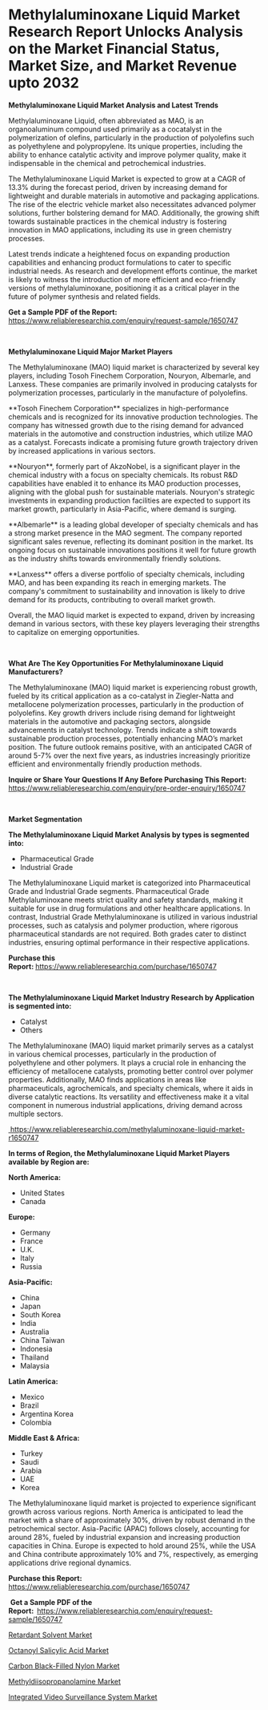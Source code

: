 <p><h1>Methylaluminoxane Liquid Market Research Report Unlocks Analysis on the Market Financial Status, Market Size, and Market Revenue upto 2032</h1></p><p><strong>Methylaluminoxane Liquid Market Analysis and Latest Trends</strong></p>
<p><p>Methylaluminoxane Liquid, often abbreviated as MAO, is an organoaluminum compound used primarily as a cocatalyst in the polymerization of olefins, particularly in the production of polyolefins such as polyethylene and polypropylene. Its unique properties, including the ability to enhance catalytic activity and improve polymer quality, make it indispensable in the chemical and petrochemical industries.</p><p>The Methylaluminoxane Liquid Market is expected to grow at a CAGR of 13.3% during the forecast period, driven by increasing demand for lightweight and durable materials in automotive and packaging applications. The rise of the electric vehicle market also necessitates advanced polymer solutions, further bolstering demand for MAO. Additionally, the growing shift towards sustainable practices in the chemical industry is fostering innovation in MAO applications, including its use in green chemistry processes.</p><p>Latest trends indicate a heightened focus on expanding production capabilities and enhancing product formulations to cater to specific industrial needs. As research and development efforts continue, the market is likely to witness the introduction of more efficient and eco-friendly versions of methylaluminoxane, positioning it as a critical player in the future of polymer synthesis and related fields.</p></p>
<p><strong>Get a Sample PDF of the Report:&nbsp;</strong> <a href="https://www.reliableresearchiq.com/enquiry/request-sample/1650747?utm_campaign=1088&utm_medium=2&utm_source=Github&utm_content=ia&utm_term=23032025&utm_id=methylaluminoxane-liquid">https://www.reliableresearchiq.com/enquiry/request-sample/1650747</a></p>
<p>&nbsp;</p>
<p><strong>Methylaluminoxane Liquid Major Market Players</strong></p>
<p><p>The Methylaluminoxane (MAO) liquid market is characterized by several key players, including Tosoh Finechem Corporation, Nouryon, Albemarle, and Lanxess. These companies are primarily involved in producing catalysts for polymerization processes, particularly in the manufacture of polyolefins.</p><p>**Tosoh Finechem Corporation** specializes in high-performance chemicals and is recognized for its innovative production technologies. The company has witnessed growth due to the rising demand for advanced materials in the automotive and construction industries, which utilize MAO as a catalyst. Forecasts indicate a promising future growth trajectory driven by increased applications in various sectors.</p><p>**Nouryon**, formerly part of AkzoNobel, is a significant player in the chemical industry with a focus on specialty chemicals. Its robust R&D capabilities have enabled it to enhance its MAO production processes, aligning with the global push for sustainable materials. Nouryon's strategic investments in expanding production facilities are expected to support its market growth, particularly in Asia-Pacific, where demand is surging.</p><p>**Albemarle** is a leading global developer of specialty chemicals and has a strong market presence in the MAO segment. The company reported significant sales revenue, reflecting its dominant position in the market. Its ongoing focus on sustainable innovations positions it well for future growth as the industry shifts towards environmentally friendly solutions.</p><p>**Lanxess** offers a diverse portfolio of specialty chemicals, including MAO, and has been expanding its reach in emerging markets. The company's commitment to sustainability and innovation is likely to drive demand for its products, contributing to overall market growth.</p><p>Overall, the MAO liquid market is expected to expand, driven by increasing demand in various sectors, with these key players leveraging their strengths to capitalize on emerging opportunities.</p></p>
<p>&nbsp;</p>
<p><strong>What Are The Key Opportunities For Methylaluminoxane Liquid Manufacturers?</strong></p>
<p><p>The Methylaluminoxane (MAO) liquid market is experiencing robust growth, fueled by its critical application as a co-catalyst in Ziegler-Natta and metallocene polymerization processes, particularly in the production of polyolefins. Key growth drivers include rising demand for lightweight materials in the automotive and packaging sectors, alongside advancements in catalyst technology. Trends indicate a shift towards sustainable production processes, potentially enhancing MAO’s market position. The future outlook remains positive, with an anticipated CAGR of around 5-7% over the next five years, as industries increasingly prioritize efficient and environmentally friendly production methods.</p></p>
<p><strong>Inquire or Share Your Questions If Any Before Purchasing This Report:</strong> <a href="https://www.reliableresearchiq.com/enquiry/pre-order-enquiry/1650747?utm_campaign=1088&utm_medium=2&utm_source=Github&utm_content=ia&utm_term=23032025&utm_id=methylaluminoxane-liquid">https://www.reliableresearchiq.com/enquiry/pre-order-enquiry/1650747</a></p>
<p>&nbsp;</p>
<p><strong>Market Segmentation</strong></p>
<p><strong>The Methylaluminoxane Liquid Market Analysis by types is segmented into:</strong></p>
<p><ul><li>Pharmaceutical Grade</li><li>Industrial Grade</li></ul></p>
<p><p>The Methylaluminoxane Liquid market is categorized into Pharmaceutical Grade and Industrial Grade segments. Pharmaceutical Grade Methylaluminoxane meets strict quality and safety standards, making it suitable for use in drug formulations and other healthcare applications. In contrast, Industrial Grade Methylaluminoxane is utilized in various industrial processes, such as catalysis and polymer production, where rigorous pharmaceutical standards are not required. Both grades cater to distinct industries, ensuring optimal performance in their respective applications.</p></p>
<p><strong>Purchase this Report:&nbsp;</strong><a href="https://www.reliableresearchiq.com/purchase/1650747?utm_campaign=1088&utm_medium=2&utm_source=Github&utm_content=ia&utm_term=23032025&utm_id=methylaluminoxane-liquid">https://www.reliableresearchiq.com/purchase/1650747</a></p>
<p>&nbsp;</p>
<p><strong>The Methylaluminoxane Liquid Market Industry Research by Application is segmented into:</strong></p>
<p><ul><li>Catalyst</li><li>Others</li></ul></p>
<p><p>The Methylaluminoxane (MAO) liquid market primarily serves as a catalyst in various chemical processes, particularly in the production of polyethylene and other polymers. It plays a crucial role in enhancing the efficiency of metallocene catalysts, promoting better control over polymer properties. Additionally, MAO finds applications in areas like pharmaceuticals, agrochemicals, and specialty chemicals, where it aids in diverse catalytic reactions. Its versatility and effectiveness make it a vital component in numerous industrial applications, driving demand across multiple sectors.</p></p>
<p><a href="https://www.reliableresearchiq.com/methylaluminoxane-liquid-market-r1650747?utm_campaign=1088&utm_medium=2&utm_source=Github&utm_content=ia&utm_term=23032025&utm_id=methylaluminoxane-liquid">&nbsp;https://www.reliableresearchiq.com/methylaluminoxane-liquid-market-r1650747</a></p>
<p><strong>In terms of Region, the Methylaluminoxane Liquid Market Players available by Region are:</strong></p>
<p>
    <p> <strong> North America: </strong>
        <ul>
            <li>United States</li>
            <li>Canada</li>
        </ul>
        </p> 
    <p> <strong> Europe: </strong>
        <ul>
            <li>Germany</li>
            <li>France</li>
            <li>U.K.</li>
            <li>Italy</li>
            <li>Russia</li>
        </ul>
        </p> 
    <p> <strong> Asia-Pacific: </strong>
        <ul>
            <li>China</li>
            <li>Japan</li>
            <li>South Korea</li>
            <li>India</li>
            <li>Australia</li>
            <li>China Taiwan</li>
            <li>Indonesia</li>
            <li>Thailand</li>
            <li>Malaysia</li>
        </ul>
        </p> 
    <p> <strong> Latin America: </strong>
        <ul>
            <li>Mexico</li>
            <li>Brazil</li>
            <li>Argentina Korea</li>
            <li>Colombia</li>
        </ul>
        </p> 
    <p> <strong> Middle East & Africa: </strong>
        <ul>
            <li>Turkey</li>
            <li>Saudi</li>
            <li>Arabia</li>
            <li>UAE</li>
            <li>Korea</li>
        </ul>
    </p>
    </p>
<p><p>The Methylaluminoxane liquid market is projected to experience significant growth across various regions. North America is anticipated to lead the market with a share of approximately 30%, driven by robust demand in the petrochemical sector. Asia-Pacific (APAC) follows closely, accounting for around 28%, fueled by industrial expansion and increasing production capacities in China. Europe is expected to hold around 25%, while the USA and China contribute approximately 10% and 7%, respectively, as emerging applications drive regional dynamics.</p></p>
<p><strong>Purchase this Report: </strong><a href="https://www.reliableresearchiq.com/purchase/1650747?utm_campaign=1088&utm_medium=2&utm_source=Github&utm_content=ia&utm_term=23032025&utm_id=methylaluminoxane-liquid">https://www.reliableresearchiq.com/purchase/1650747</a></p>
<p>&nbsp;<strong>Get a Sample PDF of the Report:&nbsp;&nbsp;</strong><a href="https://www.reliableresearchiq.com/enquiry/request-sample/1650747?utm_campaign=1088&utm_medium=2&utm_source=Github&utm_content=ia&utm_term=23032025&utm_id=methylaluminoxane-liquid">https://www.reliableresearchiq.com/enquiry/request-sample/1650747</a></p>
<p><strong></strong></p>
<p><p><a href="https://github.com/kuziaaring40/Market-Research-Report-List-1/blob/main/retardant-solvent-market.md?utm_campaign=1088&utm_medium=2&utm_source=Github&utm_content=ia&utm_term=23032025&utm_id=methylaluminoxane-liquid">Retardant Solvent Market</a></p><p><a href="https://github.com/hoganemken50/Market-Research-Report-List-1/blob/main/octanoyl-salicylic-acid-market.md?utm_campaign=1088&utm_medium=2&utm_source=Github&utm_content=ia&utm_term=23032025&utm_id=methylaluminoxane-liquid">Octanoyl Salicylic Acid Market</a></p><p><a href="https://github.com/bauzolesco/Market-Research-Report-List-1/blob/main/carbon-black-filled-nylon-market.md?utm_campaign=1088&utm_medium=2&utm_source=Github&utm_content=ia&utm_term=23032025&utm_id=methylaluminoxane-liquid">Carbon Black-Filled Nylon Market</a></p><p><a href="https://github.com/alablisepah/Market-Research-Report-List-1/blob/main/methyldiisopropanolamine-market.md?utm_campaign=1088&utm_medium=2&utm_source=Github&utm_content=ia&utm_term=23032025&utm_id=methylaluminoxane-liquid">Methyldiisopropanolamine Market</a></p><p><a href="https://github.com/keeniielokl/Market-Research-Report-List-1/blob/main/integrated-video-surveillance-system-market.md?utm_campaign=1088&utm_medium=2&utm_source=Github&utm_content=ia&utm_term=23032025&utm_id=methylaluminoxane-liquid">Integrated Video Surveillance System Market</a></p></p>